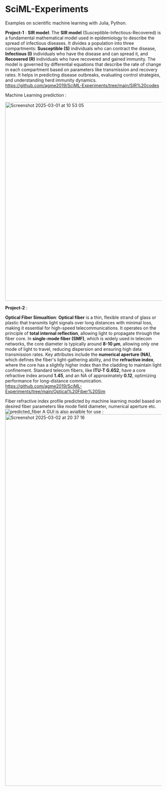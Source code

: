 # SciML-Experiments
Examples on scientific machine learning with Julia, Python.

**Project-1** : 
**SIR model**: 
The **SIR model** (Susceptible-Infectious-Recovered) is a fundamental mathematical model used in epidemiology to describe the spread of infectious diseases. It divides a population into three compartments: **Susceptible (S)** individuals who can contract the disease, **Infectious (I)** individuals who have the disease and can spread it, and **Recovered (R)** individuals who have recovered and gained immunity. The model is governed by differential equations that describe the rate of change in each compartment based on parameters like transmission and recovery rates. It helps in predicting disease outbreaks, evaluating control strategies, and understanding herd immunity dynamics.
https://github.com/agme2019/SciML-Experiments/tree/main/SIR%20codes

Machine Learning prediction :


<img width="639" alt="Screenshot 2025-03-01 at 10 53 05" src="https://github.com/user-attachments/assets/6dd585f5-8e62-4cd0-b9a3-af3a8b303900" />

**Project-2** : 

**Optical Fiber Simualtion**:
**Optical fiber** is a thin, flexible strand of glass or plastic that transmits light signals over long distances with minimal loss, making it essential for high-speed telecommunications. It operates on the principle of **total internal reflection**, allowing light to propagate through the fiber core. In **single-mode fiber (SMF)**, which is widely used in telecom networks, the core diameter is typically around **8-10 µm**, allowing only one mode of light to travel, reducing dispersion and ensuring high data transmission rates. Key attributes include the **numerical aperture (NA)**, which defines the fiber's light-gathering ability, and the **refractive index**, where the core has a slightly higher index than the cladding to maintain light confinement. Standard telecom fibers, like **ITU-T G.652**, have a core refractive index around **1.45**, and an NA of approximately **0.12**, optimizing performance for long-distance communication.
https://github.com/agme2019/SciML-Experiments/tree/main/Optical%20Fiber%20Sim

Fiber refractive index profile predicted by machine learning model based on desired fiber parameters like mode field diameter, numerical aperture etc.
![predicted_fiber](https://github.com/user-attachments/assets/a7236174-a55a-4247-9c8d-84f71ebbd2e0)
A GUI is also avialble for use :
<img width="1195" alt="Screenshot 2025-03-02 at 20 37 16" src="https://github.com/user-attachments/assets/7f6450fb-d7b4-436b-933c-450a2fea5268" />


